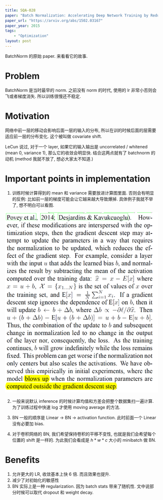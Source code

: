 ```yaml
---
title: SQA-028
paper: "Batch Normalization: Accelerating Deep Network Training by Reducing Internal Covariate Shift"
paper_url: "https://arxiv.org/abs/1502.03167" 
paper_year: 2015
tags: 
    - "Optimization"
layout: post
---
```


BatchNorm 的原始 paper. 来看看它的故事.

# Problem

BatchNorm 是当时最早的 norm. 之前没有 norm 的时代, 使用的 lr 非常小否则会飞或者梯度消失. 所以训练很慢还不稳定. 

# Motivation

网络中前一层的移动会影响后面一层的输入的分布, 所以在训的时候后面的层需要适应前一层的分布变化. 这个被叫做 covariate shift. 

LeCun 说过, 对于一个 layer, 如果它的输入输出是 uncorrelated / whitened (mean 0, variance 1), 那么它的收敛会明显快. 结合这两点就有了 batchnorm 的动机 (method 我就不放了, 想必大家太不知道.)

# Important points in implementation

1. 训练时候计算得到的 mean 和 variance 需要放进计算图里面. 否则会有明显的反例: 比如前一层的梯度可能会让它越来越大导致爆掉. 具体例子我就不举了, 想不明白可以看图.

![image not found](/papers/SQA-028/computation_graph.png)

2. 一般来说默认 inference 的时候计算均值和方差会把整个数据集扫一遍计算. 为了训练过程中快速 log 才使用 moving average 的方法.

3. BN 一般的顺序是 Linear -> BN -> activation function. 此时前面一个 Linear 没有必要加 bias.

4. 对于卷积网络的 BN, 我们希望保持卷积的平移不变性, 也就是我们会希望每个位置的 shift 是一样的. 为此我们会看成是 $h*w*c$ 大小的 minibatch 做 BN.

# Benefits

1. 允许更大的 LR, 收敛基本上快 6 倍. 而且效果也提升.
2. 减少了对初始化的敏感性
3. BN 实际上是一种 regularization. 因为 batch stats 带来了随机性. 文中说部分时候可以取代 dropout 和 weight decay.